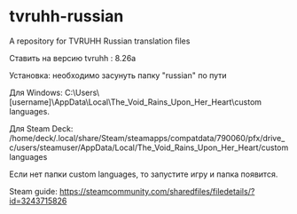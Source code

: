 # tvruhh-russian
A repository for TVRUHH Russian translation files	

Ставить на версию tvruhh : 8.26a

Установка: необходимо засунуть папку "russian" по пути 

Для Windows: C:\Users\\[username]\AppData\Local\The_Void_Rains_Upon_Her_Heart\custom languages.

Для Steam Deck: /home/deck/.local/share/Steam/steamapps/compatdata/790060/pfx/drive_c/users/steamuser/AppData/Local/The_Void_Rains_Upon_Her_Heart/custom languages

Если нет папки custom languages, то запустите игру и папка появится.

Steam guide: https://steamcommunity.com/sharedfiles/filedetails/?id=3243715826                                                                 
